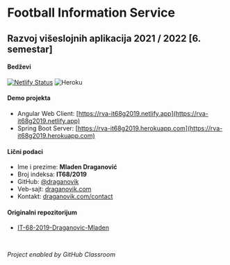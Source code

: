 # Football Information Service

## Razvoj višeslojnih aplikacija 2021 / 2022 [6. semestar]

#### Bedževi
[![Netlify Status](https://api.netlify.com/api/v1/badges/cef86994-4fce-4da2-8713-f9f727311f0e/deploy-status)](https://app.netlify.com/sites/rva-it68g2019/deploys)
![Heroku](https://heroku-badge.herokuapp.com/?app=rva-it68g2019)

#### Demo projekta
- Angular Web Client: [https://rva-it68g2019.netlify.app](https://rva-it68g2019.netlify.app)
- Spring Boot Server: [https://rva-it68g2019.herokuapp.com](https://rva-it68g2019.herokuapp.com)

#### Lični podaci
- Ime i prezime: **Mladen Draganović**
- Broj indeksa: **IT68/2019**
- GitHub: [@draganovik](https://github.com/draganovik)
- Veb-sajt: [draganovik.com](https://draganovik.com)
- Kontakt: [draganovik.com/contact](https://draganovik.com/contact)

#### Originalni repozitorijum
- [IT-68-2019-Draganovic-Mladen](https://github.com/Razvoj-viseslojnih-aplikacija-2021-2022/IT68-2019-Draganovic-Mladen)

<br/>

_Project enabled by GitHub Classroom_
